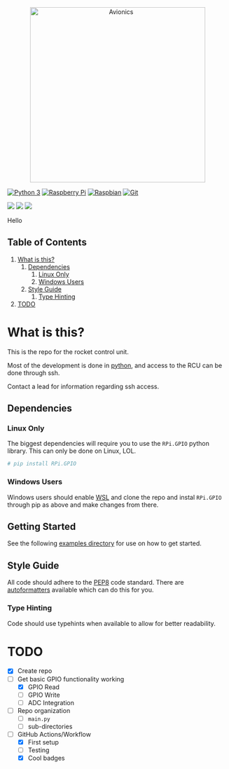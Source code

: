 <div align="middle">
<img alt="Avionics" src="https://user-images.githubusercontent.com/78698227/194972541-2e244866-7485-4ec7-a6b4-b8dcc82c1b35.png" width="400"/>
</div>

<a href="https://docs.python.org/3/reference/" rel="Python 3 Reference">![Python 3](https://img.shields.io/badge/python-3670A0?style=for-the-badge&logo=python&logoColor=ffdd54)</a>
<a href="https://www.raspberrypi.com/products/raspberry-pi-400/" rel="RPI 400">![Raspberry Pi](https://img.shields.io/badge/-RaspberryPi-C51A4A?style=for-the-badge&logo=Raspberry-Pi)</a>
<a href="https://www.raspberrypi.com/software/operating-systems/" rel="Raspbian">![Raspbian](https://img.shields.io/badge/Debian-D70A53?style=for-the-badge&logo=debian&logoColor=white)</a>
<a href="https://github.com/StudentOrganisationForAerospaceResearch/RocketControlUnit.git" rel="GitHub">![Git](https://img.shields.io/badge/git-%23F05033.svg?style=for-the-badge&logo=git&logoColor=white)</a>

![](https://img.shields.io/github/repo-size/StudentOrganisationForAerospaceResearch/RocketControlUnit?label=Size)
![](https://img.shields.io/github/commit-activity/m/StudentOrganisationForAerospaceResearch/RocketControlUnit)
![](https://img.shields.io/github/contributors/StudentOrganisationForAerospaceResearch/RocketControlUnit)

Hello

## Table of Contents

1. [What is this?](#what-is-this)
    1. [Dependencies]()
        1. [Linux Only](#linux-only)
        2. [Windows Users](#windows-users)
    2. [Style Guide](#style-guide)
        1. [Type Hinting](#type-hinting)
2. [TODO](#todo)

# What is this?

This is the repo for the rocket control unit.

Most of the development is done in [python](https://www.python.org/download/releases/3.0/),
and access to the RCU can be done through ssh.

Contact a lead for information regarding ssh access.

## Dependencies

### Linux Only

The biggest dependencies will require you to use the `RPi.GPIO` python library.
This can only be done on Linux, LOL.
```bash
# pip install RPi.GPIO
```

### Windows Users

Windows users should enable [WSL](https://learn.microsoft.com/en-us/windows/wsl/install)
and clone the repo and instal `RPi.GPIO` through pip as above and
make changes from there.

## Getting Started

See the following [examples directory](https://sourceforge.net/p/raspberry-gpio-python/wiki/Examples/)
for use on how to get started.

## Style Guide

All code should adhere to the [PEP8](https://peps.python.org/pep-0008/)
code standard.
There are [autoformatters](https://pypi.org/project/autopep8/) available which can do this for you.

### Type Hinting

Code should use typehints when available to allow for better readability.

# TODO

- [x] Create repo
- [ ] Get basic GPIO functionality working
    - [x] GPIO Read
    - [ ] GPIO Write
    - [ ] ADC Integration
- [ ] Repo organization
    - [ ] `main.py`
    - [ ] sub-directories
- [ ] GitHub Actions/Workflow
    - [x] First setup
    - [ ] Testing
    - [x] Cool badges
